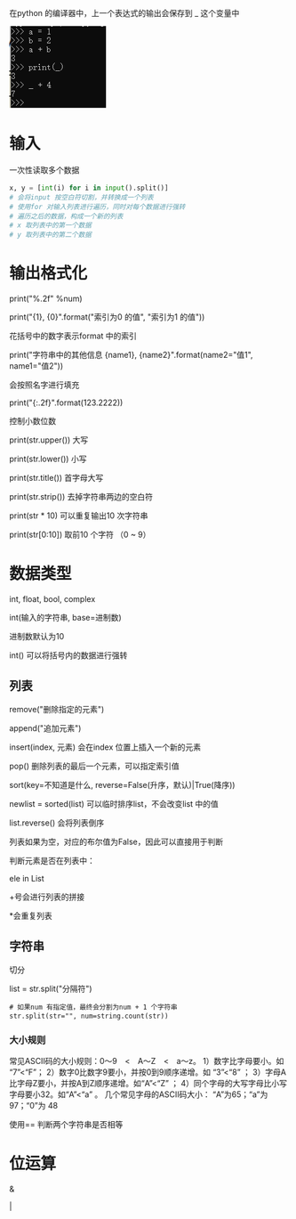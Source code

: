 在python 的编译器中，上一个表达式的输出会保存到 _ 这个变量中

![image-20240331192737948](image/python入门/image-20240331192737948.png)



# 输入

一次性读取多个数据

```python
x, y = [int(i) for i in input().split()]
# 会将input 按空白符切割，并转换成一个列表
# 使用for 对输入列表进行遍历，同时对每个数据进行强转
# 遍历之后的数据，构成一个新的列表 
# x 取列表中的第一个数据
# y 取列表中的第二个数据

```









# 输出格式化

print("%.2f" %num)



print("{1}, {0}".format("索引为0 的值", "索引为1 的值"))

花括号中的数字表示format 中的索引



print("字符串中的其他信息 {name1}, {name2}".format(name2="值1", name1="值2"))

会按照名字进行填充



print("{:.2f}".format(123.2222))

控制小数位数



print(str.upper())	大写

print(str.lower())	小写	

print(str.title())	首字母大写

print(str.strip())	去掉字符串两边的空白符

print(str * 10)		可以重复输出10 次字符串

print(str[0:10])		取前10 个字符 （0 ~ 9）

# 数据类型

int, float, bool, complex



int(输入的字符串, base=进制数)

进制数默认为10



int() 可以将括号内的数据进行强转



## 列表

remove("删除指定的元素")

append("追加元素")

insert(index, 元素) 会在index 位置上插入一个新的元素

pop() 删除列表的最后一个元素，可以指定索引值

sort(key=不知道是什么, reverse=False(升序，默认)|True(降序))

newlist = sorted(list) 可以临时排序list，不会改变list 中的值

list.reverse()  会将列表倒序



列表如果为空，对应的布尔值为False，因此可以直接用于判断



判断元素是否在列表中：

ele in List



+号会进行列表的拼接

*会重复列表



## 字符串

切分

list = str.split("分隔符")

```
# 如果num 有指定值，最终会分割为num + 1 个字符串
str.split(str="", num=string.count(str))
```





### 大小规则

常见ASCII码的大小规则：0～9　<　A～Z　<　a～z。
1）数字比字母要小。如 “7”<“F”；
2）数字0比数字9要小，并按0到9顺序递增。如 “3”<“8” ；
3）字母A比字母Z要小，并按A到Z顺序递增。如“A”<“Z” ；
4）同个字母的大写字母比小写字母要小32。如“A”<“a” 。
几个常见字母的ASCII码大小： “A”为65；“a”为97；“0”为 48

使用== 判断两个字符串是否相等



# 位运算

&

|

